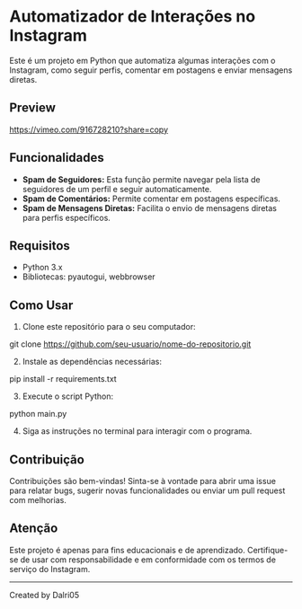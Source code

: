 # Automatizador de Interações no Instagram

Este é um projeto em Python que automatiza algumas interações com o Instagram, como seguir perfis, comentar em postagens e enviar mensagens diretas.

## Preview

https://vimeo.com/916728210?share=copy

## Funcionalidades

- **Spam de Seguidores:** Esta função permite navegar pela lista de seguidores de um perfil e seguir automaticamente.
- **Spam de Comentários:** Permite comentar em postagens específicas.
- **Spam de Mensagens Diretas:** Facilita o envio de mensagens diretas para perfis específicos.

## Requisitos

- Python 3.x
- Bibliotecas: pyautogui, webbrowser

## Como Usar

1. Clone este repositório para o seu computador:

git clone https://github.com/seu-usuario/nome-do-repositorio.git


2. Instale as dependências necessárias:

pip install -r requirements.txt


3. Execute o script Python:

python main.py


4. Siga as instruções no terminal para interagir com o programa.

## Contribuição

Contribuições são bem-vindas! Sinta-se à vontade para abrir uma issue para relatar bugs, sugerir novas funcionalidades ou enviar um pull request com melhorias.

## Atenção

Este projeto é apenas para fins educacionais e de aprendizado. Certifique-se de usar com responsabilidade e em conformidade com os termos de serviço do Instagram.

---

Created by Dalri05
